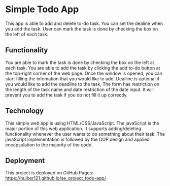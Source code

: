 # Simple Todo App
This app is able to add and delete to-do task. You can set the dealine when you add the task. User can mark the task is done by checking the box on the left of each task.

## Functionality

You are able to mark the task is done by checking the box on the left at each task. You are able to add the task by clicking the add to-do button at the top-right corner of the web page.
Once the window is opened, you can start filling the infomation that you would like to add. Dealline is optional if you would like to add the deadline to the task,
The form has restriction on the length of the task name and date restriction of the date input. It will prevent you to add the task if you do not fill it up correctly.

## Technology

This simple web app is using HTML/CSS/JavaScript. The javaScript is the major portion of this web application. It supports adding/deleting functionality whenever the user wants to do something about their task. The javaScript implementation is followed by the OOP design and applied encapsulation to the majority of the code.

## Deployment

This project is deployed on GitHub Pages:
https://huiber121.github.io/se_project_todo-app/